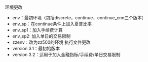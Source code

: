 环境更改
* env：最初环境（包括discrete，continue，continue_cnn三个版本）
* env_sp：在continue条件上加入夏普比率
* env_sp1：加入手续费计算
* env_sp2: 加入单日的交易限制
* zzenv：改为zz500的环境
执行文件更改
* version 3.1：最初始版本
* version 3.2：适用于加入金融指标/手续费/单日交易限制
